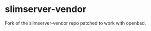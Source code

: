 slimserver-vendor
=================

Fork of the slimserver-vendor repo patched to work with openbsd.
